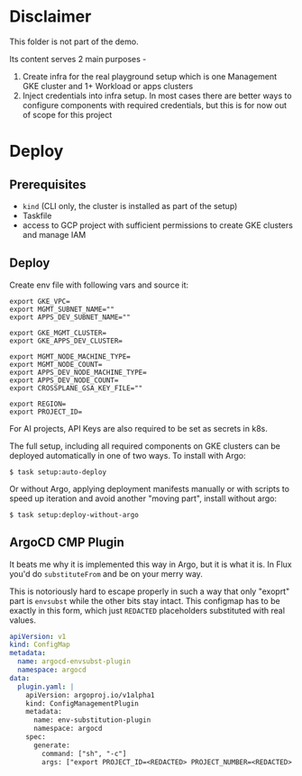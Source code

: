 # Disclaimer

This folder is not part of the demo.

Its content serves 2 main purposes -
1. Create infra for the real playground setup which is one Management GKE cluster and 1+ Workload or apps clusters
2. Inject credentials into infra setup. In most cases there are better ways to configure components with required credentials, but this is for now out of scope for this project

# Deploy

## Prerequisites

* `kind` (CLI only, the cluster is installed as part of the setup)
* Taskfile
* access to GCP project with sufficient permissions to create GKE clusters and manage IAM

## Deploy

Create env file with following vars and source it:

```
export GKE_VPC=
export MGMT_SUBNET_NAME=""
export APPS_DEV_SUBNET_NAME=""

export GKE_MGMT_CLUSTER=
export GKE_APPS_DEV_CLUSTER=

export MGMT_NODE_MACHINE_TYPE=
export MGMT_NODE_COUNT=
export APPS_DEV_NODE_MACHINE_TYPE=
export APPS_DEV_NODE_COUNT=
export CROSSPLANE_GSA_KEY_FILE=""

export REGION=
export PROJECT_ID=
```

For AI projects, API Keys are also required to be set as secrets in k8s.

The full setup, including all required components on GKE clusters can be deployed automatically in one of two ways. To install with Argo:

```
$ task setup:auto-deploy
```

Or without Argo, applying deployment manifests manually or with scripts to speed up iteration and avoid another "moving part", install without argo:

```
$ task setup:deploy-without-argo
```

## ArgoCD CMP Plugin

It beats me why it is implemented this way in Argo, but it is what it is. In Flux you'd do `substituteFrom` and be on your merry way.

This is notoriously hard to escape properly in such a way that only "exoprt" part is `envsubst` while the other bits stay intact.
This configmap has to be exactly in this form, which just `REDACTED` placeholders substituted with real values.

```yaml
apiVersion: v1
kind: ConfigMap
metadata:
  name: argocd-envsubst-plugin
  namespace: argocd
data:
  plugin.yaml: |
    apiVersion: argoproj.io/v1alpha1
    kind: ConfigManagementPlugin
    metadata:
      name: env-substitution-plugin
      namespace: argocd
    spec:
      generate:
        command: ["sh", "-c"]
        args: ["export PROJECT_ID=<REDACTED> PROJECT_NUMBER=<REDACTED> && for file in *.yaml; do if grep -q '\\${PROJECT_' \"$file\"; then cat \"$file\" | sed 's/\\${PROJECT_ID}/'$PROJECT_ID'/g; s/\\${PROJECT_NUMBER}/'$PROJECT_NUMBER'/g'; fi; done"]
```
